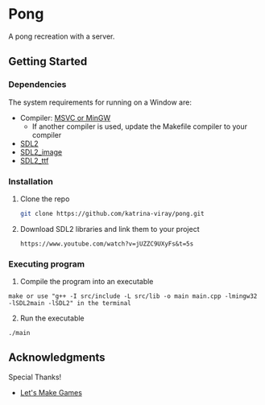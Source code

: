 # Pong
A pong recreation with a server.
## Getting Started

### Dependencies
The system requirements for running on a Window are:
* Compiler: [MSVC or MinGW](https://code.visualstudio.com/docs/languages/cpp)
  * If another compiler is used, update the Makefile compiler to your compiler
* [SDL2](https://www.libsdl.org/)
* [SDL2_image](https://www.libsdl.org/projects/SDL_image/)
* [SDL2_ttf](https://www.libsdl.org/projects/docs/SDL_ttf/SDL_ttf.html)

### Installation

1. Clone the repo
    ```sh
    git clone https://github.com/katrina-viray/pong.git
    ```
2. Download SDL2 libraries and link them to your project
   ```
   https://www.youtube.com/watch?v=jUZZC9UXyFs&t=5s
   ```

### Executing program

1. Compile the program into an executable
```
make or use "g++ -I src/include -L src/lib -o main main.cpp -lmingw32 -lSDL2main -lSDL2" in the terminal
```
2. Run the executable
```
./main
```

## Acknowledgments

Special Thanks!
* [Let's Make Games](https://www.youtube.com/watch?v=QQzAHcojEKg&list=PLhfAbcv9cehhkG7ZQK0nfIGJC_C-wSLrx)
